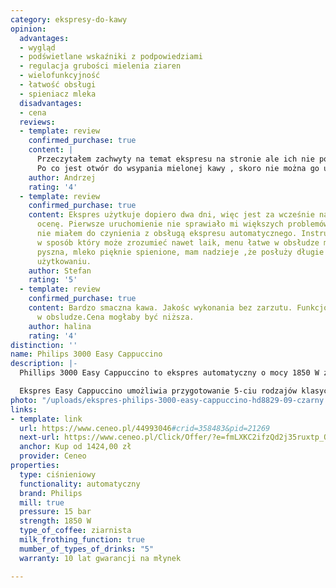 ```yaml
---
category: ekspresy-do-kawy
opinion:
  advantages:
  - wygląd
  - podświetlane wskaźniki z podpowiedziami
  - regulacja grubości mielenia ziaren
  - wielofunkcyjność
  - łatwość obsługi
  - spieniacz mleka
  disadvantages:
  - cena
  reviews:
  - template: review
    confirmed_purchase: true
    content: |
      Przeczytałem zachwyty na temat ekspresu na stronie ale ich nie podzielam.
      Po co jest otwór do wsypania mielonej kawy , skoro nie można go używać, w instrukcji nie ma słowa na ten temat. Nigdzie nie znalazłem informacji na ten temat. Czyli można korzystać tylko z połowy funkcji ekspresu? Gdy zabraknie ziarenka kawy, maszyna przestaje działać i trzeba dosypać nową porcję, już przemielona nie zużyta kawa zostaje usunięta tak jak po zaparzeniu. Tak samo jest , gdy zabraknie wody. Miejsce, z którego leci woda mocno chlapie nie zachęcam uzupełniania kawy tą wodą. Miejsce na wsypanie kawy ziarnistej nieprzemyślane, jest ono blokowane przez otwór na kawę mieloną z której to funkcji nie można korzystać, aroma plus – efekt symboliczny, Ponadto ekspres zawsze mieli tyle samo kawy, dla mnie za dużo, nie mogę napić się jednej kawy bo za mocna muszę od razu wypić więcej choć nie potrzebuję, występują też inne drobne utrudnienia. Czyli szału nie ma.
    author: Andrzej
    rating: '4'
  - template: review
    confirmed_purchase: true
    content: Ekspres użytkuje dopiero dwa dni, więc jest za wcześnie na konkretną
      ocenę. Pierwsze uruchomienie nie sprawiało mi większych problemów mimo iż wcześniej
      nie miałem do czynienia z obsługą ekspresu automatycznego. Instrukcja napisana
      w sposób który może zrozumieć nawet laik, menu łatwe w obsłudze mimo braku wyświetlacza.Kawa
      pyszna, mleko pięknie spienione, mam nadzieje ,że posłuży długie lata przy odpowiednim
      użytkowaniu.
    author: Stefan
    rating: '5'
  - template: review
    confirmed_purchase: true
    content: Bardzo smaczna kawa. Jakośc wykonania bez zarzutu. Funkcjonalny, szybki
      w obsludze.Cena mogłaby być niższa.
    author: halina
    rating: '4'
distinction: ''
name: Philips 3000 Easy Cappuccino
description: |-
  Phillips 3000 Easy Cappuccino to ekspres automatyczny o mocy 1850 W z możliwością regulacji temperatury i wysokości nalewania napoju oraz systemem automatycznego płukania. Został stworzony z myślą o miłośnikach aksamitnych, mlecznych kaw. Zarówno pyszna, kremowa pianka, jak i esencjonalne espresso powstają przez jedno szybkie kliknięcie.

  Ekspres Easy Cappuccino umożliwia przygotowanie 5-ciu rodzajów klasycznych kaw ze świeżo zmielonych ziaren. Regulacja ilości kawy, jej mocy oraz ustawień młynka umożliwia pełną personalizację znanych i lubianych napojów kawowych, dostosowując je do indywidualnych preferencji użytkownika. Urządzenie posiada ceramiczny młynek z 10-cio letnią gwarancją, zapewniający długą i skuteczną pracę. Innowacyjny system spieniania mleka potrafi za sprawą jednego przycisku zamienić klasyczne espresso w delikatne i kremowe cappuccino. W pełni automatyczny proces parzenia zapewnia maksymalny komfort dzięki dużym pojemnością zbiorników na wodę, ziarna oraz fusy.
photo: "/uploads/ekspres-philips-3000-easy-cappuccino-hd8829-09-czarny.png"
links:
- template: link
  url: https://www.ceneo.pl/44993046#crid=358483&pid=21269
  next-url: https://www.ceneo.pl/Click/Offer/?e=fmLXKC2ifzQd2j35ruxtp_OvcsP8zyhRxeqLx3D4wbV3zFZt2mFZ9fAK1czl8R3Bf_uPtfAhXbu6vTdUnd1wqCdkiBcwQEYA3QBp-CbmlaFlYZJ0SM5-FvdosOzfHL_LKFsww16_4uNBzOOeJf25f3oTbAHc5zPXzW30zlXw4DdbaWdJ02Fu4shzxT1St00TxIW2sH6ipdebN77lNEyJ658P4cbkjJ6BczZKhk0mDhglWMIUQQ3kIY8_bORYMxeapVBMwlkFDd0TtVjAZKlU5x-a9Fd7J1NUpVBMwlkFDd0yqiXfwFje2rHo3R4nKx-uArXuzSjg75Eh9PPMqIkXyOYLAzflYeP3ZWVMqCJ9Uhw3QL_UQkt8M4jlhb3H7XhwB-ka3VBrWmZ_-4-18CFdu0JXUkMMjQMfoyGvjEZ8tPLd8fTpA67eGw==&a=2&rc=notset
  anchor: Kup od 1424,00 zł
  provider: Ceneo
properties:
  type: ciśnieniowy
  functionality: automatyczny
  brand: Philips
  mill: true
  pressure: 15 bar
  strength: 1850 W
  type_of_coffee: ziarnista
  milk_frothing_function: true
  mumber_of_types_of_drinks: "5"
  warranty: 10 lat gwarancji na młynek

---
```

